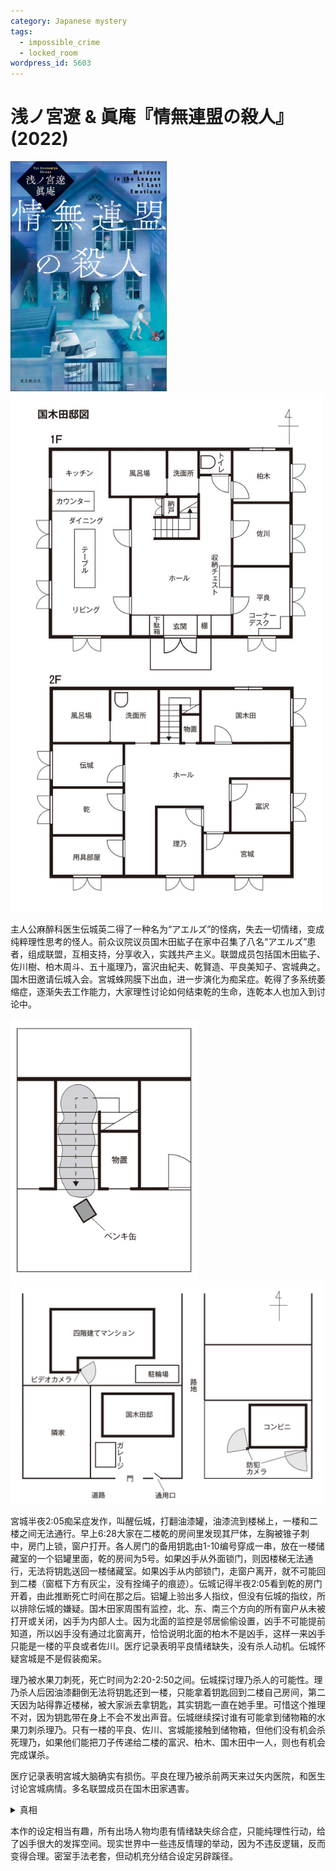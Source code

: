 ```yaml
---
category: Japanese mystery
tags:
  - impossible_crime
  - locked_room
wordpress_id: 5603
---
```


# 浅ノ宮遼 & 眞庵『情無連盟の殺人』(2022)

<img src=images/2022_cover.jpg width=250/>

<img src=images/2022_floor_plan.jpg width=500/>

主人公麻醉科医生伝城英二得了一种名为“アエルズ”的怪病，失去一切情绪，变成纯粹理性思考的怪人。前众议院议员国木田紘子在家中召集了八名“アエルズ”患者，组成联盟，互相支持，分享收入，实践共产主义。联盟成员包括国木田紘子、佐川樹、柏木周斗、五十嵐理乃，富沢由紀夫、乾賢造、平良美知子、宮城典之。国木田邀请伝城入会。宮城蛛网膜下出血，进一步演化为痴呆症。乾得了多系统萎缩症，逐渐失去工作能力，大家理性讨论如何结束乾的生命，连乾本人也加入到讨论中。

<img src=images/2022_paint.jpg width=300/>

<img src=images/2022_surveillance.jpg width=500/>

宮城半夜2:05痴呆症发作，叫醒伝城，打翻油漆罐，油漆流到楼梯上，一楼和二楼之间无法通行。早上6:28大家在二楼乾的房间里发现其尸体，左胸被锥子刺中，房门上锁，窗户打开。各人房门的备用钥匙由1-10编号穿成一串，放在一楼储藏室的一个铝罐里面，乾的房间为5号。如果凶手从外面锁门，则因楼梯无法通行，无法将钥匙送回一楼储藏室。如果凶手从内部锁门，走窗户离开，就不可能回到二楼（窗框下方有灰尘，没有拴绳子的痕迹）。伝城记得半夜2:05看到乾的房门开着，由此推断死亡时间在那之后。铝罐上验出多人指纹，但没有伝城的指纹，所以排除伝城的嫌疑。国木田家周围有监控，北、东、南三个方向的所有窗户从未被打开或关闭，凶手为内部人士。因为北面的监控是邻居偷偷设置，凶手不可能提前知道，所以凶手没有通过北窗离开，恰恰说明北面的柏木不是凶手，这样一来凶手只能是一楼的平良或者佐川。医疗记录表明平良情绪缺失，没有杀人动机。伝城怀疑宮城是不是假装痴呆。

理乃被水果刀刺死，死亡时间为2:20-2:50之间。伝城探讨理乃杀人的可能性。理乃杀人后因油漆翻倒无法将钥匙还到一楼，只能拿着钥匙回到二楼自己房间，第二天因为站得靠近楼梯，被大家派去拿钥匙，其实钥匙一直在她手里。可惜这个推理不对，因为钥匙带在身上不会不发出声音。伝城继续探讨谁有可能拿到储物箱的水果刀刺杀理乃。只有一楼的平良、佐川、宮城能接触到储物箱，但他们没有机会杀死理乃，如果他们能把刀子传递给二楼的富沢、柏木、国木田中一人，则也有机会完成谋杀。

医疗记录表明宮城大脑确实有损伤。平良在理乃被杀前两天来过矢内医院，和医生讨论宮城病情。多名联盟成员在国木田家遇害。

<details><summary>真相</summary>
凶手为富沢由紀夫。平良检验宮城的医疗记录，确认他是真痴呆，于是推断拿钥匙的理乃是凶手，其余联盟成员一致决定联手杀死理乃。国木田告诉理乃凶手是宫城和柏木，骗理乃上楼拿水果刀杀柏木，所以是死者理乃自己把凶器水果刀带上二楼。大家提前安排行动计划，包括柏木下楼出门，富沢和佐川下围棋，都是为了制造不在场证明。大家用餐桌和椅子设置路障，让宮城只能在客厅一侧游荡。

<img src=images/2022_road_block.jpg width=500/>

富沢杀死佐川、柏木、宮城、平良，打电话告诉国木田说柏木、宮城、平良联手杀死佐川，自己正当自卫将他们杀死。国木田相信了富沢的说法，并认为由自己自首正当防卫对联盟更好，于是交换血液和指纹。

富沢刺中乾后建议他锁门开窗，制造外人作案的假象，这样对联盟的损失最小。乾理性思考后决定执行富沢建议，自发锁门。

几起案件的核心诡计都是凶手利用受害者没有情绪的特性，让他们反过来协助自己。
</details>

本作的设定相当有趣，所有出场人物均患有情绪缺失综合症，只能纯理性行动，给了凶手很大的发挥空间。现实世界中一些违反情理的举动，因为不违反逻辑，反而变得合理。密室手法老套，但动机充分结合设定另辟蹊径。
